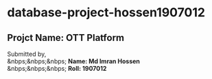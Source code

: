 # database-project-hossen1907012

## Projct Name: OTT Platform
Submitted by, <br>
  &nbps;&nbps;&nbps; <b> Name: Md Imran Hossen </b> <br>
  &nbps;&nbps;&nbps; <b> Roll: 1907012 </b>
